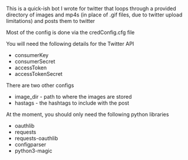 This is a quick-ish bot I wrote for twitter that loops through a provided directory of images and mp4s (in place of .gif files, due to twitter upload limitations) and posts them to twitter

Most of the config is done via the credConfig.cfg file

You will need the following details for the Twitter API

 - consumerKey
 - consumerSecret
 - accessToken
 - accessTokenSecret

There are two other configs
 - image_dir - path to where the images are stored
 - hastags - the hashtags to include with the post

At the moment, you should only need the following python libraries

 - oauthlib
 - requests
 - requests-oauthlib
 - configparser
 - python3-magic
